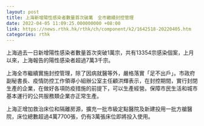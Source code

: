 ```yaml
---
layout: post
title: 上海新增陽性感染者數量首次破萬　全市繼續封控管理
date: 2022-04-05 11:09:25.000000000 +08:00
link: https://news.rthk.hk/rthk/ch/component/k2/1642518-20220405.htm
categories: rthk
---
```


上海過去一日新增陽性感染者數量首次突破1萬宗，共有13354宗感染個案，上月以來，上海報告的陽性感染者超過7萬3千宗。

上海全市繼續實施封控管理，除了因病就醫等外，嚴格落實「足不出戶」。市政府副秘書長、疫情防控工作領導小組辦公室主任顧洪輝表示，在封控期間，實行封閉生產的企業，在做好各項防疫措施的前提下，可以生產經營。保障市民生活和城市基本運行的公共服務類企業亦正常生產。

上海正增加救治床位和隔離房源，擴充一批市級定點醫院及新建投用一批方艙醫院，床位總數超過4萬7700張，仍有3萬張床位即將投入使用。
